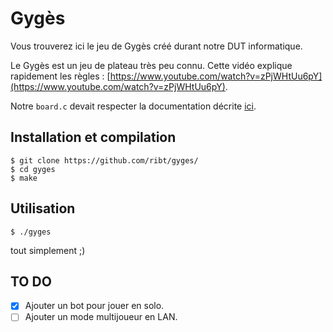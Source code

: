 # Gygès
Vous trouverez ici le jeu de Gygès créé durant notre DUT informatique.

Le Gygès est un jeu de plateau très peu connu. Cette vidéo explique rapidement les règles : [https://www.youtube.com/watch?v=zPjWHtUu6pY](https://www.youtube.com/watch?v=zPjWHtUu6pY).

Notre `board.c` devait respecter la documentation décrite [ici](https://dorbec.users.greyc.fr/M1106/doc/gyges/board_8h.html).

## Installation et compilation

```
$ git clone https://github.com/ribt/gyges/
$ cd gyges
$ make
```

## Utilisation
```
$ ./gyges
```
tout simplement ;)

## TO DO
- [x] Ajouter un bot pour jouer en solo.
- [ ] Ajouter un mode multijoueur en LAN.
